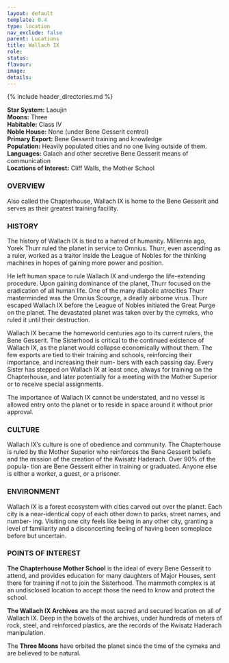 ```yaml
---
layout: default
template: 0.4
type: location
nav_exclude: false
parent: Locations
title: Wallach IX
role: 
status: 
flavour: 
image: 
details:
---
```

{% include header_directories.md %}

**Star System:** Laoujin  
**Moons:** Three  
**Habitable:** Class IV  
**Noble House:** None (under Bene Gesserit control)  
**Primary Export:** Bene Gesserit training and knowledge  
**Population:** Heavily populated cities and no one living
outside of them.  
**Languages:** Galach and other secretive Bene Gesserit
means of communication  
**Locations of Interest:** Cliff Walls, the Mother School  
### OVERVIEW
Also called the Chapterhouse, Wallach IX is home to the
Bene Gesserit and serves as their greatest training facility.  

### HISTORY
The history of Wallach IX is tied to a hatred of humanity.
Millennia ago, Yorek Thurr ruled the planet in service
to Omnius. Thurr, even ascending as a ruler, worked as
a traitor inside the League of Nobles for the thinking
machines in hopes of gaining more power and position.  

He left human space to rule Wallach IX and undergo
the life-extending procedure. Upon gaining dominance
of the planet, Thurr focused on the eradication of all
human life. One of the many diabolic atrocities Thurr
masterminded was the Omnius Scourge, a deadly
airborne virus. Thurr escaped Wallach IX before the
League of Nobles initiated the Great Purge on the
planet. The devastated planet was taken over by the
cymeks, who ruled it until their destruction.  

Wallach IX became the homeworld centuries ago to
its current rulers, the Bene Gesserit. The Sisterhood
is critical to the continued existence of Wallach IX, as
the planet would collapse economically without them.
The few exports are tied to their training and schools,
reinforcing their importance, and increasing their num-
bers with each passing day. Every Sister has stepped
on Wallach IX at least once, always for training on the
Chapterhouse, and later potentially for a meeting with
the Mother Superior or to receive special assignments.  

The importance of Wallach IX cannot be understated,
and no vessel is allowed entry onto the planet or to
reside in space around it without prior approval.  

### CULTURE
Wallach IX’s culture is one of obedience and community.
The Chapterhouse is ruled by the Mother Superior who
reinforces the Bene Gesserit beliefs and the mission of the
creation of the Kwisatz Haderach. Over 90% of the popula-
tion are Bene Gesserit either in training or graduated.
Anyone else is either a worker, a guest, or a prisoner.  

### ENVIRONMENT
Wallach IX is a forest ecosystem with cities carved out
over the planet. Each city is a near-identical copy of
each other down to parks, street names, and number-
ing. Visiting one city feels like being in any other city,
granting a level of familiarity and a disconcerting feeling
of having been someplace before but uncertain.  

### POINTS OF INTEREST
**The Chapterhouse Mother School** is the ideal of every
Bene Gesserit to attend, and provides education for
many daughters of Major Houses, sent there for training
if not to join the Sisterhood. The mammoth complex is
at an undisclosed location to accept those the need to
know and protect the school.  

**The Wallach IX Archives** are the most sacred and
secured location on all of Wallach IX. Deep in the
bowels of the archives, under hundreds of meters of
rock, steel, and reinforced plastics, are the records of
the Kwisatz Haderach manipulation.  

The **Three Moons** have orbited the planet since the
time of the cymeks and are believed to be natural.
